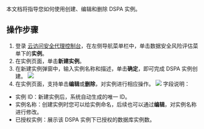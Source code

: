 
本文档将指导您如何使用创建、编辑和删除 DSPA 实例。


## 操作步骤
1. 登录 [云访问安全代理控制台](https://console.cloud.tencent.com/casb)，在左侧导航菜单栏中，单击数据安全风险评估菜单下的**实例**。
2. 在实例页面，单击**新建实例**。
3. 在新建实例弹窗中，输入实例名称和描述，单击**确定**，即可完成 DSPA 实例创建。
![](https://qcloudimg.tencent-cloud.cn/raw/9205e66717572af372036b2fd2c1dbeb.png)
4. 在实例页面，支持单击**编辑**或**删除**，对实例进行相应操作。
![](https://qcloudimg.tencent-cloud.cn/raw/ce2baca7b17d6503b28803f1d478cc84.png)
字段说明：
 - 实例 ID：新建实例后，系统自动生成的唯一 ID。
 - 实例名称：创建实例时您可以给实例命名，后续也可以通过**编辑**，对实例名称进行修改。
 - 已授权实例：展示该 DSPA 实例下已授权的数据库实例数。

